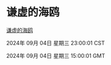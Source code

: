 # 谦虚的海鸥
[谦虚的海鸥](http://219.139.196.164:56308/qxdho/course/base/hotlink/index.php)

2024年 09月 04日 星期三 23:00:01 CST

2024年 09月 04日 星期三 15:00:01 GMT
